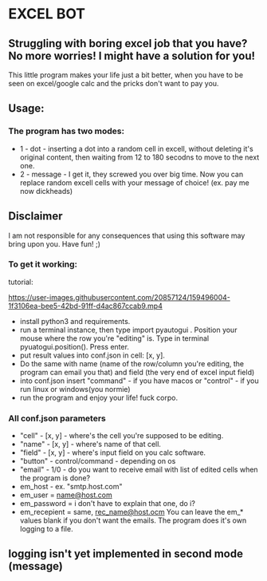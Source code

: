 # EXCEL BOT
## Struggling with boring excel job that you have? No more worries! I might have a solution for you!
This little program makes your life just a bit better, when you have to be seen on excel/google calc and the pricks don't want to pay you.
## Usage:
### The program has two modes:
* 1 - dot - inserting a dot into a random cell in excell, without deleting it's original content, then waiting from 12 to 180 secodns to move to the next one. 
* 2 - message - I get it, they screwed you over big time. Now you can replace random excell cells with your message of choice! (ex. pay me now dickheads)
## Disclaimer
I am not responsible for any consequences that using this software may bring upon you. Have fun! ;)
### To get it working:
tutorial:


https://user-images.githubusercontent.com/20857124/159496004-1f3106ea-bee5-42bd-91ff-d4ac867ccab9.mp4


* install python3 and requirements. 
* run a terminal instance, then type import pyautogui . Position your mouse where the row you're "editing" is. Type in terminal pyuatogui.position(). Press enter.
* put result values into conf.json in  cell: [x, y]. 
* Do the same with name (name of the row/column you're editing, the program can email you that) and field (the very end of excel input field)
* into conf.json insert "command" - if you have macos or "control" - if you run linux or windows(you normie)
* run the program and enjoy your life! fuck corpo.
### All conf.json parameters
* "cell" - [x, y] - where's the cell you're supposed to be editing.
* "name" - [x, y] - where's name of that cell.
* "field" - [x, y] - where's input field on you calc software.
* "button" - control/command - depending on os
* "email" - 1/0 - do you want to receive email with list of edited cells when the program is done?
* em_host - ex. "smtp.host.com"
* em_user = name@host.com
* em_password = i don't have to explain that one, do i?
* em_recepient = same, rec_name@host.ocm
You can leave the em_* values blank if you don't want the emails. The program does it's own logging to a file.

## logging isn't yet implemented in second mode (message)
